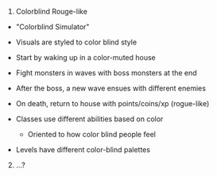 1. Colorblind Rouge-like
  - "Colorblind Simulator"
  - Visuals are styled to color blind style
  
  - Start by waking up in a color-muted house
  	
  - Fight monsters in waves with boss monsters at the end
  - After the boss, a new wave ensues with different enemies
  	
  - On death, return to house with points/coins/xp   (rogue-like)
  	
  - Classes use different abilities based on color
    - Oriented to how color blind people feel
  
  - Levels have different color-blind palettes

2. ...?
